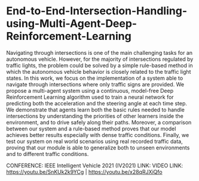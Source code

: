 # End-to-End-Intersection-Handling-using-Multi-Agent-Deep-Reinforcement-Learning

Navigating through intersections is one of the main challenging tasks for an autonomous vehicle. However, for the majority of intersections regulated by traffic lights, the problem could be solved by a simple rule-based method in which the autonomous vehicle behavior is closely related to the traffic light states. In this work, we focus on the implementation of a system able to navigate through intersections where only traffic signs are provided. We propose a multi-agent system using a continuous, model-free Deep Reinforcement Learning algorithm used to train a neural network for predicting both the acceleration and the steering angle at each time step. We demonstrate that agents learn both the basic rules needed to handle intersections by understanding the priorities of other learners inside the environment, and to drive safely along their paths. Moreover, a comparison between our system and a rule-based method proves that our model achieves better results especially with dense traffic conditions. Finally, we test our system on real world scenarios using real recorded traffic data, proving that our module is able to generalize both to unseen environments and to different traffic conditions.

CONFERENCE: IEEE Intelligent Vehicle 2021 (IV2021)
LINK: 
VIDEO LINK: https://youtu.be/SnKUk2k9YCg | https://youtu.be/x28qRJXiQfo
